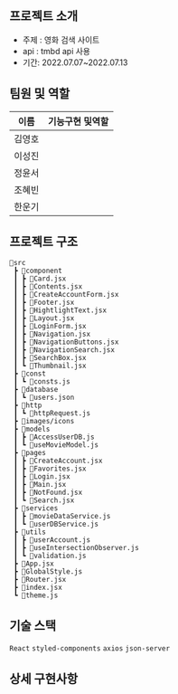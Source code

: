 ## 프로젝트 소개
- 주제 : 영화 검색 사이트
- api : tmbd api 사용
- 기간: 2022.07.07~2022.07.13

## 팀원 및 역할
| 이름   | 기능구현 및역할     | 
| ------ | ------------------- | 
| 김영호 |  | 
| 이성진 |  | 
| 정윤서 |  | 
| 조혜빈 |  | 
| 한운기 |  | 

## 프로젝트 구조
```
📂src
 ┣ 📂component
 ┃ ┣ 📜Card.jsx
 ┃ ┣ 📜Contents.jsx
 ┃ ┣ 📜CreateAccountForm.jsx
 ┃ ┣ 📜Footer.jsx
 ┃ ┣ 📜HightlightText.jsx
 ┃ ┣ 📜Layout.jsx
 ┃ ┣ 📜LoginForm.jsx
 ┃ ┣ 📜Navigation.jsx
 ┃ ┣ 📜NavigationButtons.jsx
 ┃ ┣ 📜NavigationSearch.jsx
 ┃ ┣ 📜SearchBox.jsx
 ┃ ┗ 📜Thumbnail.jsx
 ┣ 📂const
 ┃ ┗ 📜consts.js
 ┣ 📂database
 ┃ ┗ 📜users.json
 ┣ 📂http
 ┃ ┗ 📜httpRequest.js
 ┣ 📂images/icons
 ┣ 📂models
 ┃ ┣ 📜AccessUserDB.js
 ┃ ┗ 📜useMovieModel.js
 ┣ 📂pages
 ┃ ┣ 📜CreateAccount.jsx
 ┃ ┣ 📜Favorites.jsx
 ┃ ┣ 📜Login.jsx
 ┃ ┣ 📜Main.jsx
 ┃ ┣ 📜NotFound.jsx
 ┃ ┗ 📜Search.jsx
 ┣ 📂services
 ┃ ┣ 📜movieDataService.js
 ┃ ┗ 📜userDBService.js
 ┣ 📂utils
 ┃ ┣ 📜userAccount.js
 ┃ ┣ 📜useIntersectionObserver.js
 ┃ ┗ 📜validation.js
 ┣ 📜App.jsx
 ┣ 📜GlobalStyle.js
 ┣ 📜Router.jsx
 ┣ 📜index.jsx
 ┗ 📜theme.js
```

## 기술 스택
`React` `styled-components` `axios` `json-server`

## 상세 구현사항
